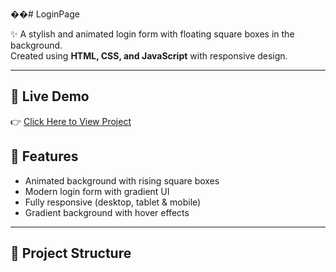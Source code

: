��#   L o g i n P a g e 


✨ A stylish and animated login form with floating square boxes in the background.  
Created using **HTML, CSS, and JavaScript** with responsive design.

---

## 🌟 Live Demo
👉 [Click Here to View Project](https://pritivish07025.github.io/LoginPage/)

## 🚀 Features
-  Animated background with rising square boxes  
-  Modern login form with gradient UI  
-  Fully responsive (desktop, tablet & mobile)  
-  Gradient background with hover effects  

---

## 📂 Project Structure

 
 
